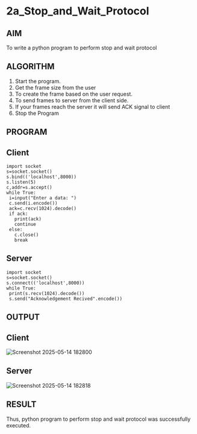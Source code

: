 # 2a_Stop_and_Wait_Protocol
## AIM 
To write a python program to perform stop and wait protocol
## ALGORITHM
1. Start the program.
2. Get the frame size from the user
3. To create the frame based on the user request.
4. To send frames to server from the client side.
5. If your frames reach the server it will send ACK signal to client
6. Stop the Program
## PROGRAM
## Client
```
import socket
s=socket.socket()
s.bind(('localhost',8000))
s.listen(5)
c,addr=s.accept()
while True:
 i=input("Enter a data: ")
 c.send(i.encode())
 ack=c.recv(1024).decode()
 if ack:
   print(ack)
   continue
 else:
   c.close()
   break
```

## Server
```
import socket
s=socket.socket()
s.connect(('localhost',8000))
while True:
 print(s.recv(1024).decode())
 s.send("Acknowledgement Recived".encode())
```

## OUTPUT
## Client
![Screenshot 2025-05-14 182800](https://github.com/user-attachments/assets/21a233fc-cfd5-4d4e-bf9e-0e4a251d1083)

## Server
![Screenshot 2025-05-14 182818](https://github.com/user-attachments/assets/55a87bad-693a-4373-a26f-da275fb6050a)

## RESULT
Thus, python program to perform stop and wait protocol was successfully executed.
